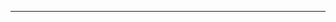 <!--
CO_OP_TRANSLATOR_METADATA:
{
  "original_hash": "685f55cb07de19b52a30ce6e8b6d889e",
  "translation_date": "2025-08-28T21:14:17+00:00",
  "source_file": "03-CoreGenerativeAITechniques/README.md",
  "language_code": "bn"
}
-->


---

